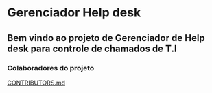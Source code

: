 # Gerenciador Help desk
## Bem vindo ao projeto de Gerenciador de Help desk para controle de chamados de T.I
### Colaboradores do projeto
[CONTRIBUTORS.md](https://github.com/GrupoDeEstudosOpenSource/Gerenciador-Help-desk/blob/master/CONTRIBUTORS.md)
